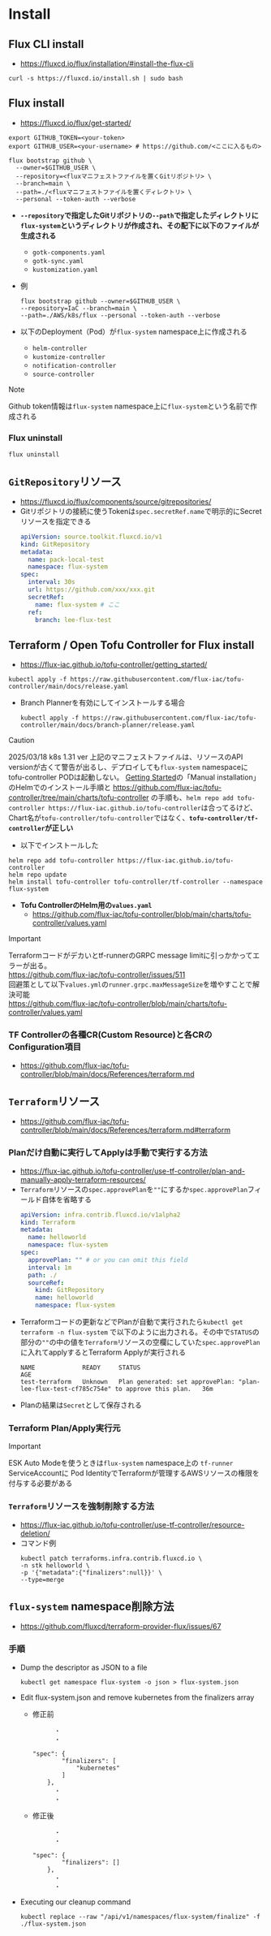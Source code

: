 # Install
## Flux CLI install
- https://fluxcd.io/flux/installation/#install-the-flux-cli

```shell
curl -s https://fluxcd.io/install.sh | sudo bash
```

## Flux install
- https://fluxcd.io/flux/get-started/

```shell
export GITHUB_TOKEN=<your-token>
export GITHUB_USER=<your-username> # https://github.com/<ここに入るもの>

flux bootstrap github \
  --owner=$GITHUB_USER \
  --repository=<fluxマニフェストファイルを置くGitリポジトリ> \
  --branch=main \
  --path=./<fluxマニフェストファイルを置くディレクトリ> \
  --personal --token-auth --verbose
```
- **`--repository`で指定したGitリポジトリの`--path`で指定したディレクトリに`flux-system`というディレクトリが作成され、その配下に以下のファイルが生成される**
  - `gotk-components.yaml`
  - `gotk-sync.yaml`
  - `kustomization.yaml`

- 例  
  ```shell
  flux bootstrap github --owner=$GITHUB_USER \
  --repository=IaC --branch=main \
  --path=./AWS/k8s/flux --personal --token-auth --verbose
  ```

- 以下のDeployment（Pod）が`flux-system` namespace上に作成される
  - `helm-controller`
  - `kustomize-controller`
  - `notification-controller`
  - `source-controller`

> [!NOTE]
> Github token情報は`flux-system` namespace上に`flux-system`という名前で作成される

### Flux uninstall
```
flux uninstall
```

## `GitRepository`リソース
- https://fluxcd.io/flux/components/source/gitrepositories/
- Gitリポジトリの接続に使うTokenは`spec.secretRef.name`で明示的にSecretリソースを指定できる
  ```yaml
  apiVersion: source.toolkit.fluxcd.io/v1
  kind: GitRepository
  metadata:
    name: pack-local-test
    namespace: flux-system
  spec:
    interval: 30s
    url: https://github.com/xxx/xxx.git
    secretRef:
      name: flux-system # ここ
    ref:
      branch: lee-flux-test
  ```

## Terraform / Open Tofu Controller for Flux install
- https://flux-iac.github.io/tofu-controller/getting_started/

```shell
kubectl apply -f https://raw.githubusercontent.com/flux-iac/tofu-controller/main/docs/release.yaml
```
- Branch Plannerを有効にしてインストールする場合  
  ```shell
  kubectl apply -f https://raw.githubusercontent.com/flux-iac/tofu-controller/main/docs/branch-planner/release.yaml
  ```

> [!CAUTION]
> 2025/03/18 k8s 1.31 ver
> 上記のマニフェストファイルは、リソースのAPI versionが古くて警告が出るし、デプロイしても`flux-system` namespaceにtofu-controller PODは起動しない。
> [Getting Started](https://flux-iac.github.io/tofu-controller/getting_started/)の「Manual installation」のHelmでのインストール手順と https://github.com/flux-iac/tofu-controller/tree/main/charts/tofu-controller の手順も、`helm repo add tofu-controller https://flux-iac.github.io/tofu-controller`は合ってるけど、Chart名が`tofu-controller/tofu-controller`ではなく、**`tofu-controller/tf-controller`が正しい**  
> - 以下でインストールした
> ```shell
> helm repo add tofu-controller https://flux-iac.github.io/tofu-controller
> helm repo update
> helm install tofu-controller tofu-controller/tf-controller --namespace flux-system
> ```

- **Tofu ControllerのHelm用の`values.yaml`**
  - https://github.com/flux-iac/tofu-controller/blob/main/charts/tofu-controller/values.yaml

> [!IMPORTANT]
> Terraformコードがデカいとtf-runnerのGRPC message limitに引っかかってエラーが出る。  
> https://github.com/flux-iac/tofu-controller/issues/511  
> 回避策として以下`values.yml`の`runner.grpc.maxMessageSize`を増やすことで解決可能  
> https://github.com/flux-iac/tofu-controller/blob/main/charts/tofu-controller/values.yaml

### TF Controllerの各種CR(Custom Resource)と各CRのConfiguration項目
- https://github.com/flux-iac/tofu-controller/blob/main/docs/References/terraform.md

## `Terraform`リソース
- https://github.com/flux-iac/tofu-controller/blob/main/docs/References/terraform.md#terraform

### Planだけ自動に実行してApplyは手動で実行する方法
- https://flux-iac.github.io/tofu-controller/use-tf-controller/plan-and-manually-apply-terraform-resources/
- `Terraform`リソースの`spec.approvePlan`を`""`にするか`spec.approvePlan`フィールド自体を省略する  
  ```yaml
  apiVersion: infra.contrib.fluxcd.io/v1alpha2
  kind: Terraform
  metadata:
    name: helloworld
    namespace: flux-system
  spec:
    approvePlan: "" # or you can omit this field
    interval: 1m
    path: ./
    sourceRef:
      kind: GitRepository
      name: helloworld
      namespace: flux-system
  ```
- Terraformコードの更新などでPlanが自動で実行されたら`kubectl get terraform -n flux-system` で以下のように出力される。その中で`STATUS`の部分の`""`の中の値を`Terraform`リソースの空欄にしていた`spec.approvePlan`に入れてapplyするとTerraform Applyが実行される  
  ```shell
  NAME             READY     STATUS                                                                                   AGE
  test-terraform   Unknown   Plan generated: set approvePlan: "plan-lee-flux-test-cf785c754e" to approve this plan.   36m
  ```
- Planの結果は`Secret`として保存される

### Terraform Plan/Apply実行元
> [!IMPORTANT]
> ESK Auto Modeを使うときは`flux-system` namespace上の `tf-runner` ServiceAccountに Pod IdentityでTerraformが管理するAWSリソースの権限を付与する必要がある

### `Terraform`リソースを強制削除する方法
- https://flux-iac.github.io/tofu-controller/use-tf-controller/resource-deletion/
- コマンド例  
  ```shell
  kubectl patch terraforms.infra.contrib.fluxcd.io \
  -n stk helloworld \
  -p '{"metadata":{"finalizers":null}}' \
  --type=merge
  ```

## `flux-system` namespace削除方法
- https://github.com/fluxcd/terraform-provider-flux/issues/67
### 手順
- Dump the descriptor as JSON to a file  
  ```shell
  kubectl get namespace flux-system -o json > flux-system.json
  ```

- Edit flux-system.json and remove kubernetes from the finalizers array 
  - 修正前
    ```
          ・
          ・

    "spec": {
            "finalizers": [
                "kubernetes"
            ]
        },
          ・
          ・

    ```
  - 修正後
    ```
          ・
          ・

    "spec": {
            "finalizers": []
        },
          ・
          ・

    ```
- Executing our cleanup command  
  ```shell
  kubectl replace --raw "/api/v1/namespaces/flux-system/finalize" -f ./flux-system.json
  ```